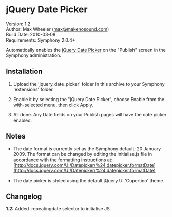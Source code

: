 # jQuery Date Picker #

Version: 1.2  
Author: Max Wheeler (max@makenosound.com)  
Build Date: 2010-03-08  
Requirements: Symphony 2.0.4+

Automatically enables the [jQuery Date Picker](http://docs.jquery.com/UI/Datepicker) on the "Publish" screen in the Symphony administration.

## Installation ##

1. Upload the 'jquery_date_picker' folder in this archive to your Symphony 'extensions' folder.

2. Enable it by selecting the "jQuery Date Picker", choose Enable from the with-selected menu, then click Apply.

3. All done. Any Date fields on your Publish pages will have the date picker enabled.

## Notes

* The date format is currently set as the Symphony default: 20 January 2009. The format can be changed by editing the initialise.js file in accordance with the formatting instructions at: [http://docs.jquery.com/UI/Datepicker/%24.datepicker.formatDate](http://docs.jquery.com/UI/Datepicker/%24.datepicker.formatDate)

* The date picker is styled using the default jQuery UI 'Cupertino' theme.

## Changelog ##

**1.2:** Added .repeatingdate selector to initialise JS.